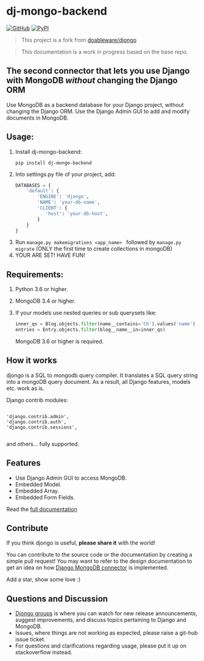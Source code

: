 # dj-mongo-backend

[![GitHub](https://img.shields.io/github/license/VicoDevTeam/dj-mongo-backend?style=for-the-badge)](/blob/master/LICENSE)
[![PyPI](https://img.shields.io/pypi/v/dj-mongo-backend?style=for-the-badge)](https://pypi.org/project/dj-mongo-backend/)

> This project is a fork from [doableware/djongo](https://github.com/doableware/djongo)

> This documentation is a work in progress based on the base repo.

## The second connector that lets you use Django with MongoDB _without_ changing the Django ORM

Use MongoDB as a backend database for your Django project, without changing the Django ORM.
Use the Django Admin GUI to add and modify documents in MongoDB.

## Usage:

<ol>
<li> Install dj-mongo-backend:

```
pip install dj-mongo-backend
```

</li>
<li> Into settings.py file of your project, add:

```python
DATABASES = {
    'default': {
        'ENGINE': 'djongo',
        'NAME': 'your-db-name',
        'CLIENT': {
           'host': 'your-db-host',
        }
    }
}
```

</li>   
   <li> Run <code>manage.py makemigrations &ltapp_name&gt </code> followed by <code>manage.py migrate</code> (ONLY the first time to create collections in mongoDB) </li>
   <li> YOUR ARE SET! HAVE FUN! </li>
</ol>

## Requirements:

1. Python 3.6 or higher.
2. MongoDB 3.4 or higher.
3. If your models use nested queries or sub querysets like:

   ```python
   inner_qs = Blog.objects.filter(name__contains='Ch').values('name')
   entries = Entry.objects.filter(blog__name__in=inner_qs)
   ```

   MongoDB 3.6 or higher is required.

## How it works

djongo is a SQL to mongodb query compiler. It translates a SQL query string into a mongoDB query document.
As a result, all Django features, models etc. work as is.

Django contrib modules:

<pre><code>  
'django.contrib.admin',
'django.contrib.auth',    
'django.contrib.sessions',

</code></pre>

and others... fully supported.

## Features

- Use Django Admin GUI to access MongoDB.
- Embedded Model.
- Embedded Array.
- Embedded Form Fields.

Read the [full documentation](https://www.djongomapper.com/)

## Contribute

If you think djongo is useful, **please share it** with the world!

You can contribute to the source code or the documentation by creating a simple pull request!
You may want to refer to the design documentation to get
an idea on how [Django MongoDB connector](https://www.djongomapper.com/djongo/django-mongodb-connector-design-document/)
is implemented.

Add a star, show some love :)

## Questions and Discussion

- [Djongo groups](https://groups.google.com/d/forum/djongo) is where you can watch for new release announcements, suggest improvements, and discuss topics pertaining to Django and MongoDB.
- Issues, where things are not working as expected, please raise a git-hub issue ticket.
- For questions and clarifications regarding usage, please put it up on stackoverflow instead.
